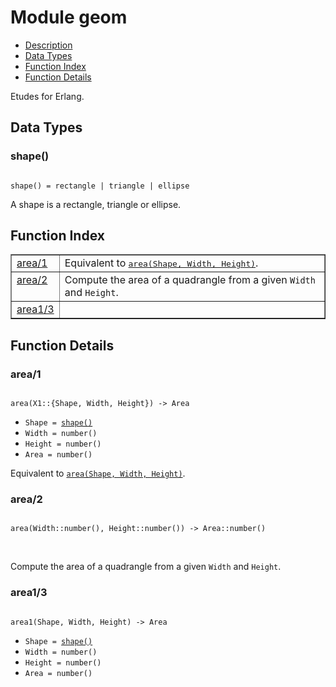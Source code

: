 

# Module geom #
* [Description](#description)
* [Data Types](#types)
* [Function Index](#index)
* [Function Details](#functions)

Etudes for Erlang.

<a name="types"></a>

## Data Types ##




### <a name="type-shape">shape()</a> ###


<pre><code>
shape() = rectangle | triangle | ellipse
</code></pre>

 A shape is a rectangle, triangle or ellipse.

<a name="index"></a>

## Function Index ##


<table width="100%" border="1" cellspacing="0" cellpadding="2" summary="function index"><tr><td valign="top"><a href="#area-1">area/1</a></td><td>Equivalent to <a href="#area-3"><tt>area(Shape, Width, Height)</tt></a>.</td></tr><tr><td valign="top"><a href="#area-2">area/2</a></td><td>Compute the area of a quadrangle from a given <code>Width</code> and <code>Height</code>.</td></tr><tr><td valign="top"><a href="#area1-3">area1/3</a></td><td></td></tr></table>


<a name="functions"></a>

## Function Details ##

<a name="area-1"></a>

### area/1 ###

<pre><code>
area(X1::{Shape, Width, Height}) -&gt; Area
</code></pre>

<ul class="definitions"><li><code>Shape = <a href="#type-shape">shape()</a></code></li><li><code>Width = number()</code></li><li><code>Height = number()</code></li><li><code>Area = number()</code></li></ul>

Equivalent to [`area(Shape, Width, Height)`](#area-3).

<a name="area-2"></a>

### area/2 ###

<pre><code>
area(Width::number(), Height::number()) -&gt; Area::number()
</code></pre>
<br />

Compute the area of a quadrangle from a given `Width` and `Height`.

<a name="area1-3"></a>

### area1/3 ###

<pre><code>
area1(Shape, Width, Height) -&gt; Area
</code></pre>

<ul class="definitions"><li><code>Shape = <a href="#type-shape">shape()</a></code></li><li><code>Width = number()</code></li><li><code>Height = number()</code></li><li><code>Area = number()</code></li></ul>

